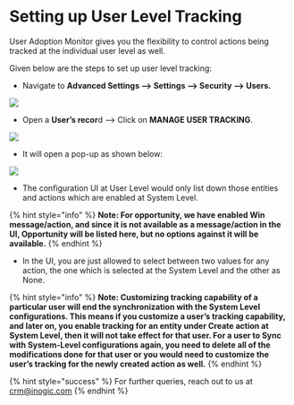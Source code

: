 # Setting up User Level Tracking

User Adoption Monitor gives you the flexibility to control actions being tracked at the individual user level as well.

Given below are the steps to set up user level tracking:

* Navigate to **Advanced Settings --> Settings --> Security --> Users.**

![](../../.gitbook/assets/User\_Level\_1.png)

* Open a **User’s recor**d --> Click on **MANAGE USER TRACKING**.

![](../../.gitbook/assets/User\_Level\_2.png)

* It will open a pop-up as shown below:

![](../../.gitbook/assets/User\_Level\_3.png)

* The configuration UI at User Level would only list down those entities and actions which are enabled at System Level.

{% hint style="info" %}
**Note: For opportunity, we have enabled Win message/action, and since it is not available as a message/action in the UI, Opportunity will be listed here, but no options against it will be available.**
{% endhint %}

* In the UI, you are just allowed to select between two values for any action, the one which is selected at the System Level and the other as None.

{% hint style="info" %}
**Note: Customizing tracking capability of a particular user will end the synchronization with the System Level configurations. This means if you customize a user’s tracking capability, and later on, you enable tracking for an entity under Create action at System Level, then it will not take effect for that user. For a user to Sync with System-Level configurations again, you need to delete all of the modifications done for that user or you would need to customize the user’s tracking for the newly created action as well.**
{% endhint %}

{% hint style="success" %}
For further queries, reach out to us at [crm@inogic.com](mailto:crm@inogic.com)
{% endhint %}

